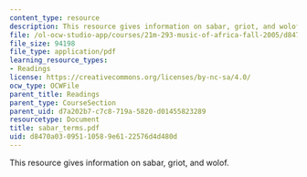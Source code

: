 ```yaml
---
content_type: resource
description: This resource gives information on sabar, griot, and wolof.
file: /ol-ocw-studio-app/courses/21m-293-music-of-africa-fall-2005/d8470a03095110589e6122576d4d480d_sabar_terms.pdf
file_size: 94198
file_type: application/pdf
learning_resource_types:
- Readings
license: https://creativecommons.org/licenses/by-nc-sa/4.0/
ocw_type: OCWFile
parent_title: Readings
parent_type: CourseSection
parent_uid: d7a202b7-c7c8-719a-5820-d01455823289
resourcetype: Document
title: sabar_terms.pdf
uid: d8470a03-0951-1058-9e61-22576d4d480d
---
```

This resource gives information on sabar, griot, and wolof.